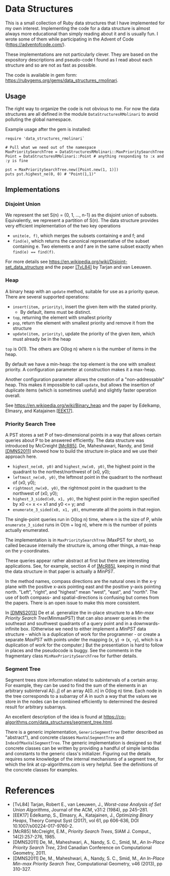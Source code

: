 # Data Structures

This is a small collection of Ruby data structures that I have implemented for my own interest.  Implementing the code for a data
structure is almost always more educational than simply reading about it and is usually fun.  I wrote some of them while
participating in the Advent of Code (https://adventofcode.com/).

These implementations are not particularly clever. They are based on the expository descriptions and pseudo-code I found as I read
about each structure and so are not as fast as possible.

The code is available in gem form: https://rubygems.org/gems/data_structures_rmolinari.

## Usage

The right way to organize the code is not obvious to me. For now the data structures are all defined in the module
`DataStructuresRMolinari` to avoid polluting the global namespace.

Example usage after the gem is installed:
```
require 'data_structures_rmolinari`

# Pull what we need out of the namespace
MaxPrioritySearchTree = DataStructuresRMolinari::MaxPrioritySearchTree
Point = DataStructuresRMolinari::Point # anything responding to :x and :y is fine

pst = MaxPrioritySearchTree.new([Point.new(1, 1)])
puts pst.highest_ne(0, 0) # "Point(1,1)"
```

## Implementations

### Disjoint Union

We represent the set S(n) = {0, 1, ..., n-1} as the disjoint union of subsets. Equivalently, we represent a partition of S(n). The
data structure provides very efficient implementation of the two key operations
- `unite(e, f)`, which merges the subsets containing e and f; and
- `find(e)`, which returns the canonical representative of the subset containing e. Two elements e and f are in the same subset
  exactly when `find(e) == find(f)`.

For more details see https://en.wikipedia.org/wiki/Disjoint-set_data_structure and the paper [[TvL84]](#references) by Tarjan and
van Leeuwen.

### Heap

A binary heap with an `update` method, suitable for use as a priority queue. There are several supported operations:
- `insert(item, priority)`, insert the given item with the stated priority.
  - By default, items must be distinct.
- `top`, returning the element with smallest priority
- `pop`, return the element with smallest priority and remove it from the structure
- `update(item, priority)`, update the priority of the given item, which must already be in the heap

`top` is O(1). The others are O(log n) where n is the number of items in the heap.

By default we have a min-heap: the top element is the one with smallest priority. A configuration parameter at construction makes it
a max-heap.

Another configuration parameter allows the creation of a "non-addressable" heap. This makes it impossible to call `update`, but
allows the insertion of duplicate items (which is sometimes useful) and slightly faster operation overall.

See https://en.wikipedia.org/wiki/Binary_heap and the paper by Edelkamp, Elmasry, and Katajainen [[EEK17]](#references).

### Priority Search Tree

A PST stores a set P of two-dimensional points in a way that allows certain queries about P to be answered efficiently. The data
structure was introduced by McCreight [[McR85]](#references). De, Maheshawari, Nandy, and Smid [[DMNS2011]](#references) showed
how to build the structure in-place and we use their approach here.
- `highest_ne(x0, y0)` and `highest_nw(x0, y0)`, the highest point in the quadrant to the northest/northwest of (x0, y0);
- `leftmost_ne(x0, y0)`, the leftmost point in the quadrant to the northeast of (x0, y0);
- `rightmost_nw(x0, y0)`, the rightmost point in the quadrant to the northwest of (x0, y0);
- `highest_3_sided(x0, x1, y0)`, the highest point in the region specified by x0 <= x <= x1 and y0 <= y; and
- `enumerate_3_sided(x0, x1, y0)`, enumerate all the points in that region.

The single-point queries run in O(log n) time, where n is the size of P, while `enumerate_3_sided` runs in O(m + log n), where m is
the number of points actually enumerated.

The implementation is in `MaxPrioritySearchTree` (MaxPST for short), so called because internally the structure is, among other
things, a max-heap on the y-coordinates.

These queries appear rather abstract at first but there are interesting applications. See, for example, section 4 of
[[McR85]](#references), keeping in mind that the data structure in that paper is actually a _MinPST_.

In the method names, compass directions are the natural ones in the x-y plane with the positive x-axis pointing east and the
positive y-axis pointing north. "Left", "right", and "highest" mean "west", "east", and "north".  The use of both compass- and
spatial-directions is confusing but comes from the papers. There is an open issue to make this more consistent.

In [[DMNS2013]](#reference) De et al. generalize the in-place structure to a _Min-max Priority Search Tree_(MinmaxPST) that can also
answer queries in the southeast and southwest quadrants of a query point and in a downwards-infinite box. (Otherwise we need to
either implement a _MinPST_ data structure - which is a duplication of work for the programmer - or create a separate _MaxPST_ with
points under the mapping (x, y) -> (x, -y), which is a duplication of work for the computer.)  But the presentiation is hard to
follow in places and the pseudocode is buggy. See the comments in the fragmentary class `MinMaxPrioritySearchTree` for further
details.

### Segment Tree

Segment trees store information related to subintervals of a certain array. For example, they can be used to find the sum of the
elements in an arbitrary subinterval A[i..j] of an array A[0..n] in O(log n) time. Each node in the tree corresponds to a subarray
of A in such a way that the values we store in the nodes can be combined efficiently to determined the desired result for arbitrary
subarrays.

An excellent description of the idea is found at https://cp-algorithms.com/data_structures/segment_tree.html.

There is a generic implementation, `GenericSegmentTree` (better described as "abstract"), and concrete classes `MaxValSegmentTree`
and `IndexOfMaxValSegmentTree`. The generic implementation is designed so that concrete classes can be written by providing a
handful of simple lambdas and constants to the generic class's initializer. Figuring out the details requires some knowledge of the
internal mechanisms of a segment tree, for which the link at cp-algorithms.com is very helpful. See the definitions of the concrete
classes for examples.

# References
- [TvL84] Tarjan, Robert E., van Leeuwen, J., _Worst-case Analysis of Set Union Algorithms_, Journal of the ACM, v31:2 (1984), pp 245–281.
- [EEK17] Edelkamp, S., Elmasry, A., Katajainen, J., _Optimizing Binary Heaps_, Theory Comput Syst (2017), vol 61, pp 606-636, DOI 10.1007/s00224-017-9760-2.
- [McR85] McCreight, E.M., _Priority Search Trees_, SIAM J. Comput., 14(2):257-276, 1985.
- [DMNS2011] De, M., Maheshwari, A., Nandy, S. C., Smid, M., _An In-Place Priority Search Tree_, 23rd Canadian Conference on Computational Geometry, 2011.
- [DMNS2011] De, M., Maheshwari, A., Nandy, S. C., Smid, M., _An In-Place Min-max Priority Search Tree_, Computational Geometry, v46 (2013), pp 310-327.
